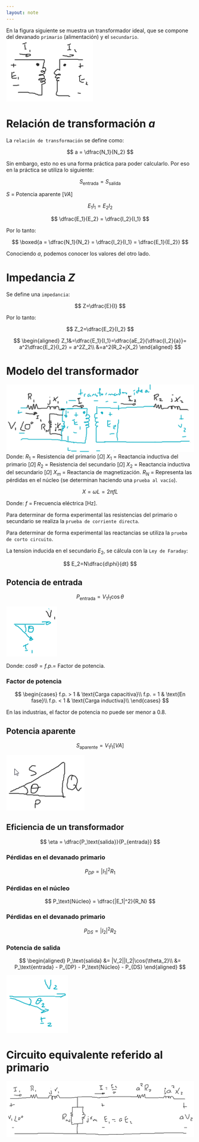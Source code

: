 ```yaml
---
layout: note
---
```


En la figura siguiente se muestra un transformador ideal, que se compone del devanado `primario` (alimentación) y el `secundario`.
![61292f89f420220fb5a9a5f024b67009.png](../../img/ef70ec094ecc43fcaf085e056810db36.png)

# Relación de transformación $a$

La `relación de transformación` se define como:

$$
a = \dfrac{N_1}{N_2}
$$


Sin embargo, esto no es una forma práctica para poder calcularlo. Por eso en la práctica se utiliza lo siguiente:

$$
S_\text{entrada} = S_\text{salida}
$$

$S$ = Potencia aparente [$VA$]

$$
E_1I_1 = E_2I_2
$$

$$
\dfrac{E_1}{E_2} = \dfrac{I_2}{I_1}
$$

Por lo tanto:

$$
\boxed{a = \dfrac{N_1}{N_2} = \dfrac{I_2}{I_1} = \dfrac{E_1}{E_2}}
$$


Conociendo $a$, podemos conocer los valores del otro lado.

# Impedancia $Z$
Se define una `impedancia`:

$$
Z=\dfrac{E}{I}
$$

Por lo tanto:

$$
Z_2=\dfrac{E_2}{I_2}
$$

$$
\begin{aligned}
Z_1&=\dfrac{E_1}{I_1}=\dfrac{aE_2}{\dfrac{I_2}{a}}= a^2\dfrac{E_2}{I_2} = a^2Z_2\\
&=a^2(R_2+jX_2)
\end{aligned}
$$


# Modelo del transformador
![1f450a143641a8aba4024b114e5423fc.png](../../img/f57a81720f6f43daa2bd37aa6ac74c3d.png)
Donde:
$R_1$ = Resistencia del primario [$\Omega$]
$X_1$ = Reactancia inductiva del primario [$\Omega$]
$R_2$ = Resistencia del secundario [$\Omega$]
$X_2$ = Reactancia inductiva del secundario [$\Omega$]
$X_m$ = Reactancia de magnetización.
$R_N$ = Representa las pérdidas en el núcleo (se determinan haciendo una `prueba al vacío`).

$$
X = \omega L = 2\pi f L
$$

Donde:
$f$ = Frecuencia eléctrica [Hz].

Para determinar de forma experimental las resistencias del primario o secundario se realiza la `prueba de corriente directa`.

Para determinar de forma experimental las reactancias se utiliza la `prueba de corto circuito`.

La tensíon inducida en el secundario $E_2$, se cálcula con la `Ley de Faraday`:

$$
E_2=N\dfrac{d\phi}{dt}
$$


## Potencia de entrada

$$
P_\text{entrada} = V_1 I_1 \cos{\theta}
$$

![76a4106a95b49f43b1c59c32aad4fd82.png](../../img/173ec9e9bd5b48239f4c038828c1efd9.png)

Donde:
$cos\theta = f.p. =$ Factor de potencia. 
### Factor de potencia

$$
\begin{cases}
f.p. > 1 & \text{Carga capacitiva}\\
f.p. = 1 & \text{En fase}\\
f.p. < 1 & \text{Carga inductiva}\\
\end{cases}
$$

En las industrias, el factor de potencia no puede ser menor a 0.8.
## Potencia aparente

$$
S_\text{aparente} = V_1 I_1 [VA]
$$

![99a1081fb95008707c2667c66ccdb8c3.png](../../img/37207986db754ca88f1291febf12f6d1.png)
## Eficiencia de un transformador

$$
\eta = \dfrac{P_\text{salida}}{P_{entrada}}
$$

### Pérdidas en el devanado primario

$$
P_{DP} = |I_1|^2 R_1
$$

### Pérdidas en el núcleo

$$
P_\text{Núcleo} = \dfrac{|E_1|^2}{R_N}
$$

### Pérdidas en el devanado primario

$$
P_{DS} = |I_2|^2 R_2
$$


### Potencia de salida

$$
\begin{aligned}
P_\text{salida} &= |V_2||I_2|\cos{\theta_2}\\
&= P_\text{entrada} - P_{DP} - P_\text{Núcleo} - P_{DS}
\end{aligned}
$$

![1443228da5f279cf5fea5d7d3a16ced1.png](../../img/c150c59f9f8241e3b85451bf8cb294ad.png)

# Circuito equivalente referido al primario
![f58063f4a2808109fe7084246cb11ff6.png](../../img/358771185e0746c88a4b0966700021c3.png)